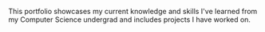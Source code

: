 This portfolio showcases my current knowledge and skills I've learned from my Computer Science undergrad and includes projects I have worked on.